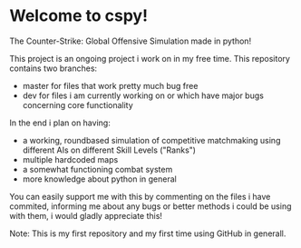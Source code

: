# Welcome to cspy!
The Counter-Strike: Global Offensive Simulation made in python!

This project is an ongoing project i work on in my free time. This repository contains two branches:
  - master for files that work pretty much bug free
  - dev for files i am currently working on or which have major bugs concerning core functionality

In the end i plan on having:
  - a working, roundbased simulation of competitive matchmaking using different AIs on different Skill Levels ("Ranks")
  - multiple hardcoded maps
  - a somewhat functioning combat system
  - more knowledge about python in general

You can easily support me with this by commenting on the files i have commited, informing me about any bugs or better
methods i could be using with them, i would gladly appreciate this!

Note: This is my first repository and my first time using GitHub in generall.
